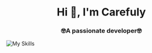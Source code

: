 <h1 align="center">Hi 👋, I'm Carefuly</h1>
<h3 align="center">🤓A passionate developer🤓</h3>

![My Skills](https://skillicons.dev/icons?i=html,css,js,ts,nodejs,vue,npm,vite,windicss,python,django,java,go,mongodb,mysql,postgres,redis,lua,vscode,webstorm,pycharm,idea,nginx,docker,kubernetes,postman,windows,linux,github,instagram&theme=light)
